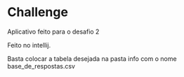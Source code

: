 # Challenge
Aplicativo feito para o desafio 2

Feito no intellij.

Basta colocar a tabela desejada na pasta info com o nome base_de_respostas.csv
